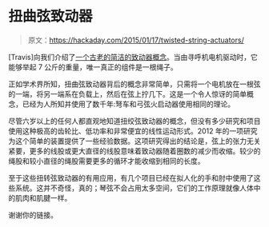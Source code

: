 # 扭曲弦致动器

> 原文：<https://hackaday.com/2015/01/17/twisted-string-actuators/>

[Travis]向我们介绍了[一个古老的简洁的致动器概念](http://www.hizook.com/blog/2015/01/13/twisted-string-actuators-surprisingly-simple-cheap-and-high-gear-ratio)。当由寻呼机电机驱动时，它能够举起 7 公斤的重量，唯一真正的组件是一根绳子。

正如学术界所知，扭曲弦致动器背后的概念非常简单，只需将一个电机放在一根弦的一端，将另一端系在负载上，然后在弦上拧几下。这是一个令人惊讶的简单概念，已经为人所知并使用了数千年:弩车和弓弦火启动器使用相同的理论。

尽管六岁以上的任何人都直观地知道扭绞弦致动器的概念，但没有多少研究和项目使用这种极高的齿轮比、低功率和非常便宜的线性运动形式。2012 年的一项研究为这个简单的装置提供了一些经验数据。这项研究得出的结论是，弦上的张力无关紧要，更多的线股或更大直径的线股意味着致动器随着圈数的减少而收缩。较少的绳股和较小直径的绳股需要更多的循环才能收缩到相同的长度。

至于这些扭转弦致动器的有用应用，有几个项目已经在拟人化的手和肘中使用了这些系统。这并不奇怪，真的；琴弦不会占用太多空间，它们的工作原理就像人体中的肌肉和肌腱一样。

谢谢你的链接。